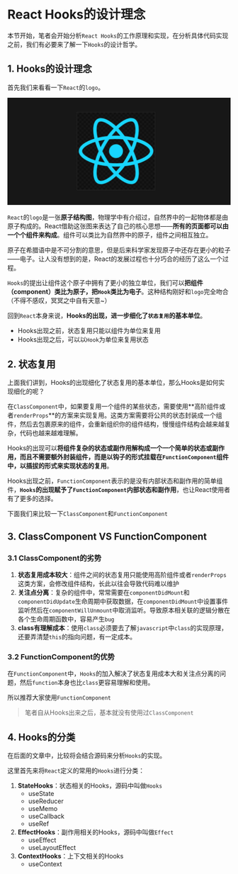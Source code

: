 # React Hooks的设计理念

本节开始，笔者会开始分析`React Hooks`的工作原理和实现，在分析具体代码实现之前，我们有必要来了解一下`Hooks`的设计哲学。



## 1. Hooks的设计理念

首先我们来看看一下`React`的`logo`。

![reactLogo](./images/reactLogo.jpg)

`React`的`logo`是一张**原子结构图**，物理学中有介绍过，自然界中的一起物体都是由原子构成的。React借助这张图来表达了自己的核心思想——**所有的页面都可以由一个个组件来构成**。组件可以类比为自然界中的原子，组件之间相互独立。

原子在希腊语中是不可分割的意思，但是后来科学家发现原子中还存在更小的粒子——电子。让人没有想到的是，React的发展过程也十分巧合的经历了这么一个过程。

`Hooks`的提出让组件这个原子中拥有了更小的独立单位，我们可以**把组件（component）类比为原子，把`Hook`类比为电子**。这种结构刚好和`logo`完全吻合（不得不感叹，冥冥之中自有天意~）

回到`React`本身来说，**Hooks的出现，进一步细化了`状态复用`的基本单位**。

- Hooks出现之前，状态复用只能以组件为单位来复用
- Hooks出现之后，可以以`Hook`为单位来复用状态



## 2. 状态复用

上面我们讲到，Hooks的出现细化了状态复用的基本单位，那么Hooks是如何实现细化的呢？

在`ClassComponent`中，如果要复用一个组件的某些状态，需要使用**高阶组件或者`renderProps`**的方案来实现复用。这类方案需要将公共的状态封装成一个组件，然后去包裹原来的组件，会重新组织你的组件结构，慢慢组件结构会越来越复杂，代码也越来越难理解。

Hooks的出现可以**将组件复杂的状态或副作用解构成一个一个简单的状态或副作用，而且不需要额外封装组件，而是以钩子的形式挂载在`FunctionComponent`组件中，以插拔的形式来实现状态的复用**。



Hooks出现之前，`FunctionComponent`表示的是没有内部状态和副作用的简单组件，**`Hooks`的出现赋予了`FunctionComponent`内部状态和副作用**，也让React使用者有了更多的选择。

下面我们来比较一下`ClassComponent`和`FunctionComponent`



## 3. ClassComponent VS FunctionComponent

### 3.1 ClassComponent的劣势

1. **状态复用成本较大**：组件之间的状态复用只能使用高阶组件或者`renderProps`这类方案，会修改组件结构，长此以往会导致代码难以维护
2. **关注点分离**：复杂的组件中，常常需要在`componentDidMount`和`componentDidUpdate`生命周期中获取数据，在`componentDidMount`中设置事件监听然后在`componentWillUnmount`中取消监听。导致原本相关联的逻辑分散在各个生命周期函数中，容易产生`bug`
3. **class有理解成本**：使用`class`必须要去了解`javascript`中`class`的实现原理，还要弄清楚`this`的指向问题，有一定成本。



### 3.2 FunctionComponent的优势

在`FunctionComponent`中，`Hooks`的加入解决了状态复用成本大和关注点分离的问题，然后`function`本身也比`class`更容易理解和使用。

所以推荐大家使用`FunctionComponent`

> 笔者自从Hooks出来之后，基本就没有使用过`ClassComponent`



## 4. Hooks的分类

在后面的文章中，比较将会结合源码来分析`Hooks`的实现。

这里首先来将`React`定义的常用的`Hooks`进行分类：

1. **StateHooks**：状态相关的Hooks，源码中叫做`Hooks`
   - useState
   - useReducer
   - useMemo
   - useCallback
   - useRef
2. **EffectHooks**：副作用相关的Hooks，源码中叫做`Effect`
   - useEffect
   - useLayoutEffect
3. **ContextHooks**：上下文相关的Hooks
   - useContext

